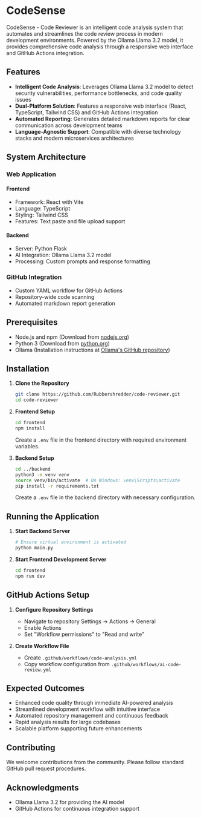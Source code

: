 # CodeSense

CodeSense - Code Reviewer is an intelligent code analysis system that automates and streamlines the code review process in modern development environments. Powered by the Ollama Llama 3.2 model, it provides comprehensive code analysis through a responsive web interface and GitHub Actions integration.

## Features

- **Intelligent Code Analysis**: Leverages Ollama Llama 3.2 model to detect security vulnerabilities, performance bottlenecks, and code quality issues
- **Dual-Platform Solution**: Features a responsive web interface (React, TypeScript, Tailwind CSS) and GitHub Actions integration
- **Automated Reporting**: Generates detailed markdown reports for clear communication across development teams
- **Language-Agnostic Support**: Compatible with diverse technology stacks and modern microservices architectures

## System Architecture

### Web Application

#### Frontend
- Framework: React with Vite
- Language: TypeScript
- Styling: Tailwind CSS
- Features: Text paste and file upload support

#### Backend
- Server: Python Flask
- AI Integration: Ollama Llama 3.2 model
- Processing: Custom prompts and response formatting

### GitHub Integration
- Custom YAML workflow for GitHub Actions
- Repository-wide code scanning
- Automated markdown report generation

## Prerequisites

- Node.js and npm (Download from [nodejs.org](https://nodejs.org))
- Python 3 (Download from [python.org](https://python.org))
- Ollama (Installation instructions at [Ollama's GitHub repository](https://github.com/ollama/ollama))

## Installation

1. **Clone the Repository**
   ```bash
   git clone https://github.com/Rubbershredder/code-reviewer.git
   cd code-reviewer
   ```

2. **Frontend Setup**
   ```bash
   cd frontend
   npm install
   ```
   Create a `.env` file in the frontend directory with required environment variables.

3. **Backend Setup**
   ```bash
   cd ../backend
   python3 -m venv venv
   source venv/bin/activate  # On Windows: venv\Scripts\activate
   pip install -r requirements.txt
   ```
   Create a `.env` file in the backend directory with necessary configuration.

## Running the Application

1. **Start Backend Server**
   ```bash
   # Ensure virtual environment is activated
   python main.py
   ```

2. **Start Frontend Development Server**
   ```bash
   cd frontend
   npm run dev
   ```

## GitHub Actions Setup

1. **Configure Repository Settings**
   - Navigate to repository Settings → Actions → General
   - Enable Actions
   - Set "Workflow permissions" to "Read and write"

2. **Create Workflow File**
   - Create `.github/workflows/code-analysis.yml`
   - Copy workflow configuration from `.github/workflows/ai-code-review.yml`

## Expected Outcomes

- Enhanced code quality through immediate AI-powered analysis
- Streamlined development workflow with intuitive interface
- Automated repository management and continuous feedback
- Rapid analysis results for large codebases
- Scalable platform supporting future enhancements

## Contributing

We welcome contributions from the community. Please follow standard GitHub pull request procedures.

## Acknowledgments

- Ollama Llama 3.2 for providing the AI model
- GitHub Actions for continuous integration support

